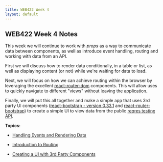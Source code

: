 ```yaml
---
title: WEB422 Week 4
layout: default
---
```


## WEB422 Week 4 Notes

This week we will continue to work with *props* as a way to communicate data between components, as well as introduce event handling, routing and working with data from an API. 

First we will discuss how to render data conditionally, in a table or list, as well as displaying content (or not) while we're waiting for data to load.  

Next, we will focus on how we can achieve routing within the browser by leveraging the excellent [react-router-dom](https://www.npmjs.com/package/react-router-dom) components.  This will allow uses to quickly navigate to different "views" without leaving the application.

Finally, we will put this all together and make a simple app that uses 3rd party UI components ([react-bootstrap - version 0.33.1](https://react-bootstrap-v3.netlify.com/) and [react-router-bootstrap](https://www.npmjs.com/package/react-router-bootstrap)) to create a simple UI to view data from the public [reqres testing API](https://reqres.in/).


**Topics:**

* [Handling Events and Rendering Data](react-events-and-data)

* [Introduction to Routing](react-routing)

* [Creating a UI with 3rd Party Components](react-components-2)

<br>